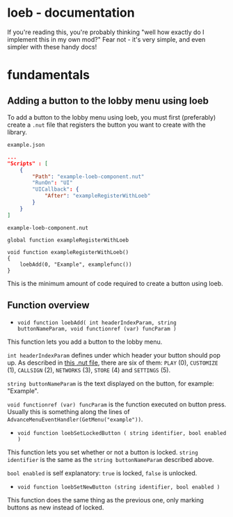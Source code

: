 # loeb - documentation
If you're reading this, you're probably thinking "well how exactly do I implement this in my own mod?" Fear not - it's very simple, and even simpler with these handy docs!

# fundamentals
## Adding a button to the lobby menu using loeb
To add a button to the lobby menu using loeb, you must first (preferably) create a `.nut` file that registers the button you want to create with the library.

`example.json`
```json
...
"Scripts" : [
    {
        "Path": "example-loeb-component.nut"
        "RunOn": "UI"
        "UICallback": {
            "After": "exampleRegisterWithLoeb"
        }
    }
]
```

`example-loeb-component.nut`
```squirrel
global function exampleRegisterWithLoeb

void function exampleRegisterWithLoeb()
{
    loebAdd(0, "Example", examplefunc())
}
```

This is the minimum amount of code required to create a button using loeb.
## Function overview

- `void function loebAdd( int headerIndexParam, string buttonNameParam, void functionref (var) funcParam )`

This function lets you add a button to the lobby menu.

`int headerIndexParam` defines under which header your button should pop up. As described in [this .nut file](https://github.com/okvdai/loeb/blob/main/mods/okudai.loeb/mod/scripts/vscripts/loeb_default_settings.nut), there are six of them: `PLAY` (0), `CUSTOMIZE` (1), `CALLSIGN` (2), `NETWORKS` (3), `STORE` (4) and `SETTINGS` (5).

`string buttonNameParam` is the text displayed on the button, for example: "Example".

`void functionref (var) funcParam` is the function executed on button press. Usually this is something along the lines of `AdvanceMenuEventHandler(GetMenu("example"))`.


- `void function loebSetLockedButton ( string identifier, bool enabled )`

This function lets you set whether or not a button is locked.
`string identifier` is the same as the `string buttonNameParam` described above.

`bool enabled` is self explanatory: `true` is locked, `false` is unlocked.


- `void function loebSetNewButton (string identifier, bool enabled )`

This function does the same thing as the previous one, only marking buttons as new instead of locked.